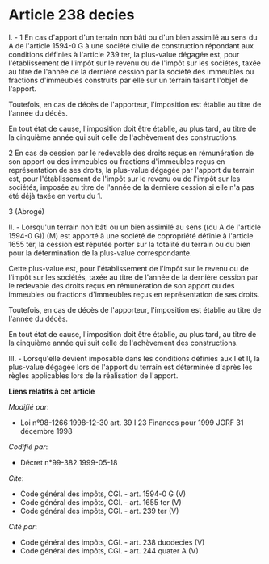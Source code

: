 # Article 238 decies

I. - 1 En cas d'apport d'un terrain non bâti ou d'un bien assimilé au sens du A de l'article 1594-0 G à une société civile de
construction répondant aux conditions définies à l'article 239 ter, la plus-value dégagée est, pour l'établissement de
l'impôt sur le revenu ou de l'impôt sur les sociétés, taxée au titre de l'année de la dernière cession par la société des
immeubles ou fractions d'immeubles construits par elle sur un terrain faisant l'objet de l'apport.

Toutefois, en cas de décès de l'apporteur, l'imposition est établie au titre de l'année du décès.

En tout état de cause, l'imposition doit être établie, au plus tard, au titre de la cinquième année qui suit celle de
l'achèvement des constructions.

2 En cas de cession par le redevable des droits reçus en rémunération de son apport ou des immeubles ou fractions d'immeubles
reçus en représentation de ses droits, la plus-value dégagée par l'apport du terrain est, pour l'établissement de l'impôt sur
le revenu ou de l'impôt sur les sociétés, imposée au titre de l'année de la dernière cession si elle n'a pas été déjà taxée
en vertu du 1.

3 (Abrogé)

II. - Lorsqu'un terrain non bâti ou un bien assimilé au sens ((du A de l'article 1594-0 G)) (M) est apporté à une société de
copropriété définie à l'article 1655 ter, la cession est réputée porter sur la totalité du terrain ou du bien pour la
détermination de la plus-value correspondante.

Cette plus-value est, pour l'établissement de l'impôt sur le revenu ou de l'impôt sur les sociétés, taxée au titre de l'année
de la dernière cession par le redevable des droits reçus en rémunération de son apport ou des immeubles ou fractions
d'immeubles reçus en représentation de ses droits.

Toutefois, en cas de décès de l'apporteur, l'imposition est établie au titre de l'année du décès.

En tout état de cause, l'imposition doit être établie, au plus tard, au titre de la cinquième année qui suit celle de
l'achèvement des constructions.

III. - Lorsqu'elle devient imposable dans les conditions définies aux I et II, la plus-value dégagée lors de l'apport du
terrain est déterminée d'après les règles applicables lors de la réalisation de l'apport.

**Liens relatifs à cet article**

_Modifié par_:

  - Loi n°98-1266 1998-12-30 art. 39 I 23 Finances pour 1999 JORF 31 décembre 1998

_Codifié par_:

  - Décret n°99-382 1999-05-18

_Cite_:

  - Code général des impôts, CGI. - art. 1594-0 G (V)
  - Code général des impôts, CGI. - art. 1655 ter (V)
  - Code général des impôts, CGI. - art. 239 ter (V)

_Cité par_:

  - Code général des impôts, CGI. - art. 238 duodecies (V)
  - Code général des impôts, CGI. - art. 244 quater A (V)
